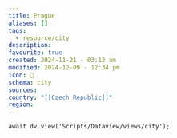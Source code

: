 ```yaml
---
title: Prague
aliases: []
tags:
  - resource/city
description: 
favourite: true
created: 2024-11-21 - 03:12 am
modified: 2024-12-09 - 12:34 pm
icon: 🌃
schema: city
sources: 
country: "[[Czech Republic]]"
region: 
---
```


```dataviewjs
await dv.view('Scripts/Dataview/views/city');
```
